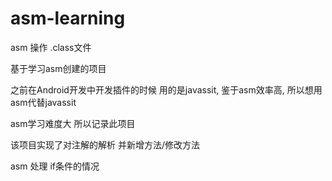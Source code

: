 # asm-learning
asm 操作 .class文件


基于学习asm创建的项目


之前在Android开发中开发插件的时候 用的是javassit, 鉴于asm效率高, 所以想用asm代替javassit

asm学习难度大 所以记录此项目 

该项目实现了对注解的解析  并新增方法/修改方法


asm 处理 if条件的情况 
